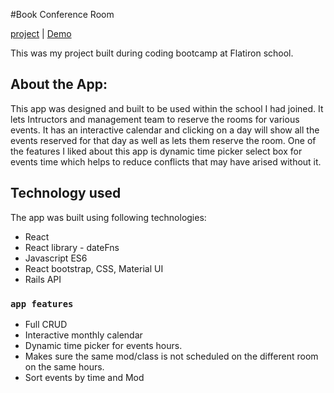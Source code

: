 #Book Conference Room

[project](https://book-conference-rooms.herokuapp.com/)  |  [Demo](https://youtu.be/7ygbT22pV6c)

This was my project built during coding bootcamp at Flatiron school.

## About the App:

This app was designed and built to be used within the school I had joined. It lets Intructors and management team to reserve the rooms for various events. It has an interactive calendar and clicking on a day will show all the events reserved for that day as well as lets them reserve the room. One of the features I liked about this app is dynamic time picker select box for events time which helps to reduce conflicts that may have arised without it.

## Technology used

The app was built using following technologies:

* React
* React library - dateFns
* Javascript ES6
* React bootstrap, CSS, Material UI
* Rails API

### `app features`

* Full CRUD
* Interactive monthly calendar
* Dynamic time picker for events hours.
* Makes sure the same mod/class is not scheduled on the different room on the same hours.
* Sort events by time and Mod
